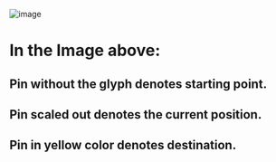 ![image](https://github.com/user-attachments/assets/7c0cee41-2a52-46b6-a097-fe697fdc76da)

# In the Image above:
## Pin without the glyph denotes starting point.
## Pin scaled out denotes the current position.
## Pin in yellow color denotes destination.

